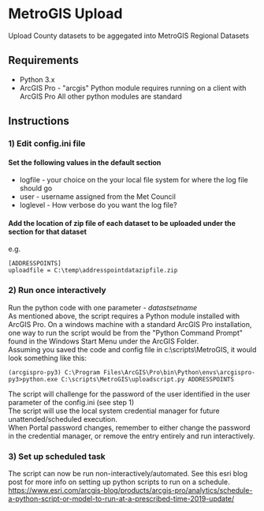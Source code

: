 # MetroGIS Upload
Upload County datasets to be aggegated into MetroGIS Regional Datasets

## Requirements
* Python 3.x
* ArcGIS Pro - "arcgis" Python module requires running on a client with ArcGIS Pro
All other python modules are standard

## Instructions
### 1) Edit config.ini file
#### Set the following values in the default section
* logfile - your choice on the your local file system for where the log file should go
* user - username assigned from the Met Council
* loglevel - How verbose do you want the log file?

#### Add the location of zip file of each dataset to be uploaded under the section for that dataset
e.g.
~~~
[ADDRESSPOINTS]
uploadfile = C:\temp\addresspointdatazipfile.zip
~~~
### 2) Run once interactively
Run the python code with one parameter - *datastsetname* \
As mentioned above, the script requires a Python module installed with ArcGIS Pro. On a windows machine with a standard ArcGIS Pro installation, one way to run the script would be from the "Python Command Prompt" found in the Windows Start Menu under the ArcGIS Folder. \
Assuming you saved the code and config file in c:\scripts\MetroGIS, it would look something like this:
~~~
(arcgispro-py3) C:\Program Files\ArcGIS\Pro\bin\Python\envs\arcgispro-py3>python.exe C:\scripts\MetroGIS\uploadscript.py ADDRESSPOINTS
~~~

The script will challenge for the password of the user identified in the user parameter of the config.ini (see step 1)\
The script will use the local system credential manager for future unattended/scheduled execution.\
When Portal password changes, remember to either change the password in the credential manager, or remove the entry entirely and run interactively.

### 3) Set up scheduled task
The script can now be run non-interactively/automated. See this esri blog post for more info on setting up python scripts to run on a schedule. https://www.esri.com/arcgis-blog/products/arcgis-pro/analytics/schedule-a-python-script-or-model-to-run-at-a-prescribed-time-2019-update/
